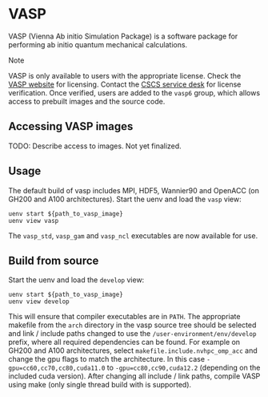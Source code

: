 # VASP

VASP (Vienna Ab initio Simulation Package) is a software package for performing ab initio quantum mechanical calculations.

> [!NOTE]
> VASP is only available to users with the appropriate license. Check the [VASP website](https://www.vasp.at/sign_in/registration_form/) for licensing.
> Contact the [CSCS service desk](https://support.cscs.ch/) for license verification. Once verified, users are added to the `vasp6` group, which allows access to prebuilt images and the source code.

## Accessing VASP images

TODO: Describe access to images. Not yet finalized.

## Usage
The default build of vasp includes MPI, HDF5, Wannier90 and OpenACC (on GH200 and A100 architectures).
Start the uenv and load the `vasp` view:

```
uenv start ${path_to_vasp_image}
uenv view vasp
```
The `vasp_std`, `vasp_gam` and `vasp_ncl` executables are now available for use.

## Build from source
Start the uenv and load the `develop` view:
```
uenv start ${path_to_vasp_image}
uenv view develop
```
This will ensure that compiler executables are in `PATH`.
The appropriate makefile from the `arch` directory in the vasp source tree should be selected and link / include paths changed to use the `/user-environment/env/develop` prefix,
where all required dependencies can be found.
For example on GH200 and A100 architectures, select `makefile.include.nvhpc_omp_acc` and change the gpu flags to match the architecture. In this case `-gpu=cc60,cc70,cc80,cuda11.0` to `-gpu=cc80,cc90,cuda12.2` (depending on the included cuda version). After changing all include / link paths, compile VASP using make (only single thread build with is supported).


